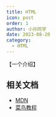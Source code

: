 ```yaml
---
title: HTML
icon: post
order: 1
author: 小孙同学
date: 2023-08-20
category:
  - HTML
---
```


【一个介绍】

## 相关文档

- [MDN](https://developer.mozilla.org/zh-CN/docs/Web/HTML)
- [菜鸟教程](https://www.runoob.com/html/html5-intro.html)

